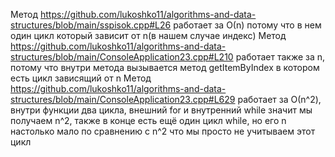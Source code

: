 Метод https://github.com/lukoshko11/algorithms-and-data-structures/blob/main/sspisok.cpp#L26 работает за О(n) потому что в нем один цикл который зависит от n(в нашем случае индекс)
Метод https://github.com/lukoshko11/algorithms-and-data-structures/blob/main/ConsoleApplication23.cpp#L210 работает также за n, потому что внутри метода вызывается метод getItemByIndex в котором есть цикл зависящий от n
Метод https://github.com/lukoshko11/algorithms-and-data-structures/blob/main/ConsoleApplication23.cpp#L629 работает за О(n^2), внутри функции два цикла, внешний for и внутренний while значит мы получаем n^2, также в конце есть ещё один цикл while, но его n настолько мало по сравнению с n^2 что мы просто не учитываем этот цикл